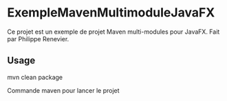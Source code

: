 # ExempleMavenMultimoduleJavaFX

Ce projet est un exemple de projet Maven multi-modules pour JavaFX.
Fait par Philippe Renevier.

## Usage 

mvn clean package

Commande maven pour lancer le projet


